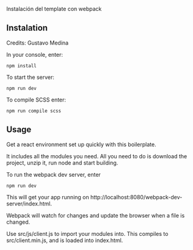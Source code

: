
 Instalación del template con webpack

## Instalation
Credits: Gustavo Medina

In your console, enter:

```
npm install
```
To start the server:

```
npm run dev
```

To compile SCSS enter:

```
npm run compile scss
```

## Usage

Get a react environment set up quickly with this boilerplate.

It includes all the modules you need. All you need to do is download the project, unzip it, run node and start building.

To run the webpack dev server, enter

```
npm run dev
```

This will get your app running on http://localhost:8080/webpack-dev-server/index.html.

Webpack will watch for changes and update the browser when a file is changed.

Use src/js/client.js to import your modules into. This compiles to src/client.min.js, and is loaded into index.html.

